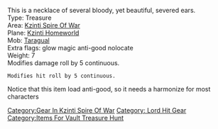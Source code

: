 This is a necklace of several bloody, yet beautiful, severed ears.  
Type: Treasure  
Area: [Kzinti Spire Of
War](:Category:Kzinti_Spire_Of_War.md "wikilink")  
Plane: [Kzinti Homeworld](:Category:Kzinti_Homeworld.md "wikilink")  
Mob: [Taragual](Taragual "wikilink")  
Extra flags: glow magic anti-good nolocate  
Weight: 7  
Modifies damage roll by 5 continuous.

`Modifies hit roll by 5 continuous.`

Notice that this item load anti-good, so it needs a harmonize for most
characters

[Category:Gear In Kzinti Spire Of
War](Category:Gear_In_Kzinti_Spire_Of_War "wikilink") [Category: Lord
Hit Gear](Category:_Lord_Hit_Gear "wikilink") [Category:Items For Vault
Treasure Hunt](Category:Items_For_Vault_Treasure_Hunt "wikilink")
